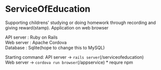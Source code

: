 # ServiceOfEducation
Supporting childrens' studying or doing homework through recording and giving reward(stamp).
Application on web browser<br>

API server : Ruby on Rails<br>
Web server : Apache Cordova<br>
Database : Sqlite(hope to change this to MySQL)

Starting command:
API server -> `rails server`(/serviceofeducation)<br>
Web server -> `cordova run browser`(/appservice) * requre npm<br>
